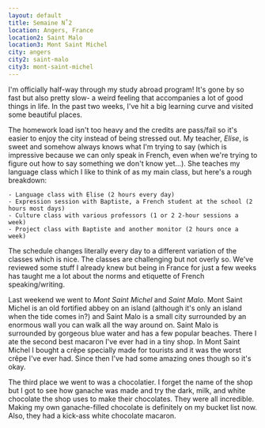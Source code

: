 ```yaml
---
layout: default
title: Semaine N˚2
location: Angers, France
location2: Saint Malo
location3: Mont Saint Michel
city: angers
city2: saint-malo
city3: mont-saint-michel
---
```


I'm officially half-way through my study abroad program! It's gone by so fast but also pretty slow- a weird feeling that accompanies a lot of good things in life. In the past two weeks, I've hit a big learning curve and visited some beautiful places. 

The homework load isn't too heavy and the credits are pass/fail so it's easier to enjoy the city instead of being stressed out. My teacher, _Elise_, is sweet and somehow always knows what I'm trying to say (which is impressive because we can only speak in French, even when we're trying to figure out how to say something we don't know yet...). She teaches my language class which I like to think of as my main class, but here's a rough breakdown:

    - Language class with Elise (2 hours every day)
    - Expression session with Baptiste, a French student at the school (2 hours most days) 
    - Culture class with various professors (1 or 2 2-hour sessions a week)
    - Project class with Baptiste and another monitor (2 hours once a week)

The schedule changes literally every day to a different variation of the classes which is nice. The classes are challenging but not overly so. We've reviewed some stuff I already knew but being in France for just a few weeks has taught me a lot about the norms and etiquette of French speaking/writing.

Last weekend we went to _Mont Saint Michel_ and _Saint Malo_. Mont Saint Michel is an old fortified abbey on an island (although it's only an island when the tide comes in?) and Saint Malo is a small city surrounded by an enormous wall you can walk all the way around on. Saint Malo is surrounded by gorgeous blue water and has a few popular beaches. There I ate the second best macaron I've ever had in a tiny shop. In Mont Saint Michel I bought a crêpe specially made for tourists and it was the worst crêpe I've ever had. Since then I've had some amazing ones though so it's okay.

The third place we went to was a chocolatier. I forget the name of the shop but I got to see how ganache was made and try the dark, milk, and white chocolate the shop uses to make their chocolates. They were all incredible. Making my own ganache-filled chocolate is definitely on my bucket list now. Also, they had a kick-ass white chocolate macaron.

